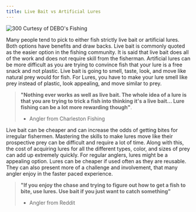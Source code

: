 ```yaml
---
title: Live Bait vs Artificial Lures
---
```

![300](https://i.ytimg.com/vi/SO0KqUGr_xM/sddefault.jpg) 
Curtesy of DEBO's Fishing

Many people tend to pick to either fish strictly live bait or artificial lures. Both options have benefits and draw backs. Live bait is commonly quoted as the easier option in the fishing community. It is said that live bait does all of the work and does not require skill from the fisherman. Artificial lures can be more difficult as you are trying to convince fish that your lure is a free snack and not plastic. Live bait is going to smell, taste, look, and move like natural prey would for fish. For Lures, you have to make your lure smell like prey instead of plastic, look appealing, and move similar to prey. 

> **"Nothing ever works as well as live bait. The whole idea of a lure is that you are trying to trick a fish into thinking it's a live bait… Lure fishing can be a lot more rewarding though"**.
>- Angler from Charleston Fishing

Live bait can be cheaper and can increase the odds of getting bites for irregular fishermen. Mastering the skills to make lures move like their prospective prey can be difficult and require a lot of time. Along with this, the cost of acquiring lures for all the different types, color, and sizes of prey can add up extremely quickly. For regular anglers, lures might be a appealing option. Lures can be cheaper if used often as they are reusable. They can also present more of a challenge and involvement, that many angler enjoy in the faster paced experience.

> **"If you enjoy the chase and trying to figure out how to get a fish to bite, use lures. Use bait if you just want to catch something"**
>- Angler from Reddit
 